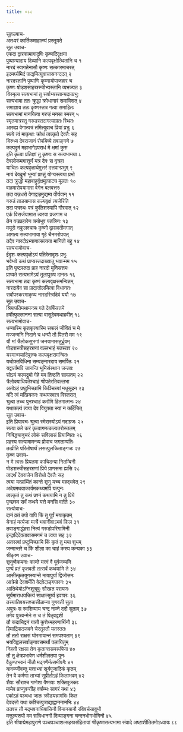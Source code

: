 ```yaml
---
title: ०८८

---
```

सूतउवाच-  
अतःपरं कार्तिकमाहात्म्यं प्रस्तूयते  
सूत उवाच-  
एकदा द्वारकामागादृषिः कृष्णदिदृक्षया  
पुष्पाण्यादाय दिव्यानि कल्पवृक्षोत्थितानि च १  
नारदं स्वागतेनासौ कृष्णः सत्कारमाचरत्  
इदमर्घ्यमिदं पाद्यमित्युवाचासनन्ददत् २  
नारदस्तानि पुष्पाणि कृष्णायोपाजहार च  
कृष्णः षोडशसाहस्रस्त्रीभ्यस्तानि व्यभज्यत ३  
विस्मृत्य सत्यभामां तु सर्वाभ्यस्तान्यदात्प्रभुः  
सत्यभामा ततः क्रुद्धा क्रोधागारं समाविशत् ४  
समाज्ञाय ततः कृष्णस्तत्र गत्वा समाहितः  
सत्यभामां मानयित्वा गरुडं मनसा स्मरन् ५  
स्मृतमात्रस्तु गरुडस्तदागत्याग्रतः स्थितः  
आरुह्य वेगात्पत्रं तमित्युवाच प्रियां प्रभुः ६  
सत्ये त्वं माकृथाः क्रोधं त्वत्कृते देवतैः सह  
विरुध्य देवराजानं रोपयिष्ये तवाङ्गणे ७  
कल्पद्रुमं महाभागेऽपराधं मे क्षमां कुरु  
इति कृत्वा प्रतिज्ञां तु कृष्णः स सत्यभामया ८  
देवलोकमगात्तूर्णं यत्र देवः स वृत्रहा  
याचितः कल्पवृक्षार्थमुत्तरं दत्तवान्प्रभुम् ९  
नायं देवद्रुमो भूम्यां प्राप्तुं योग्यस्त्वया प्रभो  
तदा क्रुद्धो महाबाहुर्वृक्षमुत्पाट्य मूलतः १०  
वाहमारोपयामास वेगेन बलवत्तरः  
तदा वज्रधरो वेगाद्वज्रमुद्यम्य वीर्यवान् ११  
गरुडं ताडयामास कल्पवृक्षं त्यजेरिति  
तदा पत्ररथः पत्रं कुलिशस्यापि गौरवात् १२  
एकं विसर्जयामास त्वरया प्रजगाम च  
तेन वज्रप्रहारेण त्रयोभूव पतत्रिणः १३  
मयूरो नकुलश्चाषः कृष्णो द्वारावतीमगात्  
आगत्य सत्यभामाया गृहे चैनमरोपयत्  
तदैव नारदोऽभ्यागात्सत्यया मानितो बहु १४  
सत्यभामोवाच-  
ईदृशः कल्पवृक्षोऽयं पतिरेतादृशः प्रभुः  
भवेभवे कथं प्राप्यस्तदाख्यातु भवान्मम १५  
इति पृष्टस्तदा प्राह नारदो मुनिसत्तमः  
प्राप्यते सत्यभामेऽयं तुलापुरुष दानतः १६  
सत्यभामा तदा कृष्णं कल्पवृक्षसमन्वितम्  
नारदायैव सा प्रादात्तोलयित्वा विधानतः  
सर्वोपस्करमाकृष्य नारदस्त्रिदिवं ययौ १७  
सूत उवाच-  
श्रियःपतिमथामन्त्र्य गते देवर्षिसत्तमे  
हर्षोत्फुल्लानना सत्या वासुदेवमथाब्रवीत् १८  
सत्यभामोवाच-  
धन्यास्मि कृतकृत्यास्मि सफलं जीवितं च मे  
मज्जन्मनि निदाने च धन्यौ तौ पितरौ मम १९  
यौ मां त्रैलोकसुभगां जनयामासतुर्ध्रुवम्  
षोडशस्त्रीसहस्राणां वल्लभाहं यतस्तव २०  
यस्मान्मयादिपुरुषः कल्पवृक्षसमन्वितः  
यथोक्तविधिना सम्यङ्नारदाय समर्पितः २१  
यद्वार्तामपि जानन्ति भूमिसंस्थान जन्तवः  
सोऽयं कल्पद्रुमो गेहे मम तिष्ठति साम्प्रतम् २२  
त्रैलोक्याधिपतेश्चाहं श्रीपतेरतिवल्लभा  
अतोऽहं प्रष्टुमिच्छामि किञ्चित्त्वां मधुसूदन २३  
यदि त्वं मत्प्रियकरः कथयस्वात्र विस्तरात्  
श्रुत्वा तच्च पुनश्चाहं करोमि हितमात्मनः २४  
यथाकल्पं त्वया देव वियुक्ता स्यां न कर्हिचित्  
सूत उवाच-  
इति प्रियावचः श्रुत्वा स्मेरास्योऽयं गदाग्रजः २५  
सत्या करे करं कृत्वागमत्कल्पतरोस्तलम्  
निषिद्ध्यानुचरं लोकं सविलासं प्रियान्वितः २६  
प्रहस्य सत्यामामन्त्र्य प्रोवाच जगताम्पतिः  
तत्प्रीति परितोषार्थं लसत्पुलकिताङ्गजः २७  
कृष्ण उवाच-  
न मे त्वत्तः प्रियतमा काचिदन्या नितम्बिनी  
षोडशस्त्रीसहस्राणां प्रिये प्राणसमा ह्यसि २८  
त्वदर्थं देवराजेन विरोधो दैवतैः सह  
त्वया यत्प्रार्थितं कान्ते शृणु यच्च महद्भवेत् २९  
अदेयमथवाकार्यमकथ्यमपि यत्पुनः  
त्वत्कृतं तु कथं प्रश्नं कथयामि न तु प्रिये  
पृच्छस्व सर्वं कथये यत्ते मनसि वर्तते ३०  
सत्योवाच-  
दानं व्रतं तपो वापि किं तु पूर्वं मयाकृतम्  
येनाहं मर्त्यजा मर्त्ये भवानीवाऽभवं किल ३१  
तवाङ्गार्द्धहरा नित्यं गरुडोपरिगामिनी  
इन्द्रादिदेवतावासमगमं च त्वया सह ३२  
अतस्त्वां प्रष्टुमिच्छामि किं कृतं तु मया शुभम्  
जन्मान्तरे च किं शीला का चाहं कस्य कन्यका ३३  
श्रीकृष्ण उवाच-  
शृणुष्वैकमनाः कान्ते यत्त्वं वै पूर्वजन्मनि  
पुण्यं व्रतं कृतवती तत्सर्वं कथयामि ते ३४  
आसीत्कृतयुगस्यान्ते मायापुर्यां द्विजोत्तमः  
आत्रेयो देवशर्मेति वेदवेदाङ्गपारगः ३५  
आतिथेयोऽग्निशुश्रूषुः सौरव्रत परायणः  
सूर्यमाराधयन्नित्यं साक्षात्सूर्य्य इवापरः ३६  
तस्यातिवयसश्चासीन्नाम्ना गुणवती सुता  
अपुत्रः स स्वशिष्याय चन्द्र नाम्ने ददौ सुताम् ३७  
तमेव पुत्रवन्मेने स च तं पितृवद्वशी  
तौ कदाचिद्वनं यातौ कुशेध्महरणार्थिनौ ३८  
हिमाद्रिपादजवने चेरतुस्तौ यतस्ततः  
तौ ततो राक्षसं घोरमायान्तं समपश्यताम् ३९  
भयविह्वलसर्वाङ्गावसमर्थौ पलायितुम्  
निहतौ रक्षसा तेन कृतान्तसमरूपिणा ४०  
तौ तु क्षेत्रप्रभावेण धर्मशीलतया पुनः  
वैकुण्ठभवनं नीतौ मद्गणैर्मत्समीपगैः ४१  
यावज्जीवन्तु यत्ताभ्यां सूर्यपूजादिकं कृतम्  
तेन वै कर्मणा ताभ्यां सुप्रीतोऽहं किलाभवम् ४२  
शैवाः सौराश्च गाणेशा वैष्णवाः शक्तिपूजकाः  
मामेव प्राप्नुवन्तीह वर्षाम्भः सागरं यथा ४३  
एकोऽहं पञ्चधा जातः क्रीडयन्नामभिः किल  
देवदत्तो यथा कश्चित्पुत्राद्याह्वाननामभिः ४४  
ततश्च तौ मद्भवनाधिवासिनौ विमानयानौ रविवर्चसावुभौ  
मत्तुल्यरूपौ मम सन्निधानगौ दिव्याङ्गना चन्दनभोगभोगिनौ ४५  
इति श्रीपाद्मेमहापुराणे पञ्चपञ्चाशत्सहस्रसंहितायां श्रीकृष्णसत्यभामा संवादे अष्टाशीतितमोऽध्यायः ८८